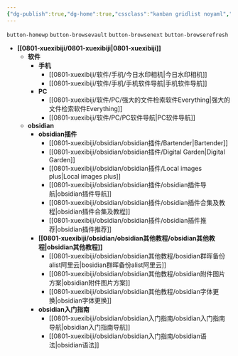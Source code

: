 ```yaml
---
{"dg-publish":true,"dg-home":true,"cssclass":"kanban gridlist noyaml","tag":"moc","obsidianUIMode":"preview","permalink":"/0801-xuexibiji/0801-xuexibiji/","tags":["gardenEntry"],"dgPassFrontmatter":true,"noteIcon":""}
---
```

 
`button-homewp`  `button-browsevault`  `button-browsenext` `button-browserefresh` 

- **[[0801-xuexibiji/0801-xuexibiji\|0801-xuexibiji]]**
	- **软件**
		- **手机**
			- [[0801-xuexibiji/软件/手机/今日水印相机\|今日水印相机]]
			- [[0801-xuexibiji/软件/手机/手机软件导航\|手机软件导航]]
		- **PC**
			- [[0801-xuexibiji/软件/PC/强大的文件检索软件Everything\|强大的文件检索软件Everything]]
			- [[0801-xuexibiji/软件/PC/PC软件导航\|PC软件导航]]
	- **obsidian**
		- **obsidian插件**
			- [[0801-xuexibiji/obsidian/obsidian插件/Bartender\|Bartender]]
			- [[0801-xuexibiji/obsidian/obsidian插件/Digital Garden\|Digital Garden]]
			- [[0801-xuexibiji/obsidian/obsidian插件/Local images plus\|Local images plus]]
			- [[0801-xuexibiji/obsidian/obsidian插件/obsidian插件导航\|obsidian插件导航]]
			- [[0801-xuexibiji/obsidian/obsidian插件/obsidian插件合集及教程\|obsidian插件合集及教程]]
			- [[0801-xuexibiji/obsidian/obsidian插件/obsidian插件推荐\|obsidian插件推荐]]
		- **[[0801-xuexibiji/obsidian/obsidian其他教程/obsidian其他教程\|obsidian其他教程]]**
			- [[0801-xuexibiji/obsidian/obsidian其他教程/bosidian群晖备份alist阿里云\|bosidian群晖备份alist阿里云]]
			- [[0801-xuexibiji/obsidian/obsidian其他教程/obsidian附件图片方案\|obsidian附件图片方案]]
			- [[0801-xuexibiji/obsidian/obsidian其他教程/obsidian字体更换\|obsidian字体更换]]
		- **obsidian入门指南**
			- [[0801-xuexibiji/obsidian/obsidian入门指南/obsidian入门指南导航\|obsidian入门指南导航]]
			- [[0801-xuexibiji/obsidian/obsidian入门指南/obsidian语法\|obsidian语法]]

